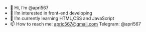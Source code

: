 - 👋 Hi, I’m @apri567
- 👀 I’m interested in front-end developing
- 🌱 I’m currently learning HTML,CSS and JavaScript
- 📫 How to reach me: apric567@gmail.com
Telegram: @apri567
<!---
apri567/apri567 is a ✨ special ✨ repository because its `README.md` (this file) appears on your GitHub profile.
You can click the Preview link to take a look at your changes.
--->
